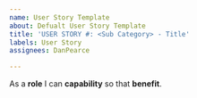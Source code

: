 ```yaml
---
name: User Story Template
about: Defualt User Story Template
title: 'USER STORY #: <Sub Category> - Title'
labels: User Story
assignees: DanPearce

---
```


As a **role** I can **capability** so that **benefit**.
